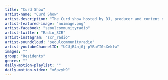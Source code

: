 ```yaml
---
title: "Curd Show"	
artist-name: "Curd Show"	
artist-description: "The Curd show hosted by DJ, producer and content director of Seoul Community Radio, showcasing Curd’s many musical colours, always hunting for the latest in Underground and alternative Electronic music sounds covering UK Bass, Jersey Club, Footwork, Grime, Trap and Techno."	
artist-featured-image: "noimage.png"	
artist-facebook: "seoulcommunityradio"	
artist-twitter: "Radio_SCR"	
artist-instagram: "scr_radio"	
artist-soundcloud: "seoulcommunityradio"	
artist-youtubeChannelID: "UCUjB4nj0j-pYBaYI0sXekfw"	
images: ""	
group: "Residents"	
genres: ""	
daily-motion-playlist: ""	
daily-motion-video: "x6pzyh9"		
---
```


